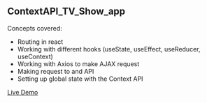 ## ContextAPI_TV_Show_app

Concepts covered:
<ul>
<li>Routing in react</li>
<li>Working with different hooks (useState, useEffect, useReducer, useContext)</li>
<li>Working with Axios to make AJAX request</li>
<li>Making request to and API</li>
<li>Setting up global state with the Context API</li>
</ul>


[Live Demo](https://tvshow-contextapi.netlify.app/)

